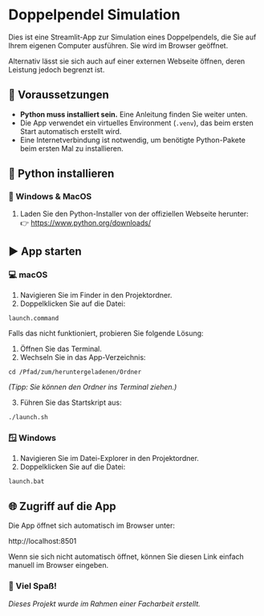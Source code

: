 # Doppelpendel Simulation

Dies ist eine Streamlit-App zur Simulation eines Doppelpendels, die Sie auf Ihrem eigenen Computer ausführen. Sie wird im Browser geöffnet.

Alternativ lässt sie sich auch auf einer externen Webseite öffnen, deren Leistung jedoch begrenzt ist.


## 🐍 Voraussetzungen

- **Python muss installiert sein.** Eine Anleitung finden Sie weiter unten.
- Die App verwendet ein virtuelles Environment (`.venv`), das beim ersten Start automatisch erstellt wird.
- Eine Internetverbindung ist notwendig, um benötigte Python-Pakete beim ersten Mal zu installieren.


## 🧰 Python installieren

### 🔹 Windows & MacOS

1. Laden Sie den Python-Installer von der offiziellen Webseite herunter:  
   👉 https://www.python.org/downloads/

## ▶️ App starten

### 💻 macOS

1.	Navigieren Sie im Finder in den Projektordner.
2.	Doppelklicken Sie auf die Datei:
```
launch.command
```
Falls das nicht funktioniert, probieren Sie folgende Lösung:

1.	Öffnen Sie das Terminal.
2.	Wechseln Sie in das App-Verzeichnis:

```
cd /Pfad/zum/heruntergeladenen/Ordner
```

*(Tipp: Sie können den Ordner ins Terminal ziehen.)*

3.	Führen Sie das Startskript aus:

```
./launch.sh
```

### 🪟 Windows
1.  Navigieren Sie im Datei-Explorer in den Projektordner.
2.	Doppelklicken Sie auf die Datei:

```
launch.bat
```

## 🌐 Zugriff auf die App

Die App öffnet sich automatisch im Browser unter:

http://localhost:8501

Wenn sie sich nicht automatisch öffnet, können Sie diesen Link einfach manuell im Browser eingeben.

### 🎉 Viel Spaß!

*Dieses Projekt wurde im Rahmen einer Facharbeit erstellt.*
